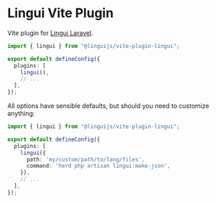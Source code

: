 # Lingui Vite Plugin

Vite plugin for [Lingui Laravel](https://github.com/linguijs/lingui-laravel).

```ts
import { lingui } from "@linguijs/vite-plugin-lingui";

export default defineConfig({
  plugins: [
    lingui(),
    // ...
  ],
});
```

All options have sensible defaults, but should you need to customize anything:

```ts
import { lingui } from "@linguijs/vite-plugin-lingui";

export default defineConfig({
  plugins: [
    lingui({
      path: 'my/custom/path/to/lang/files',
      command: 'herd php artisan lingui:make-json',
    }),
    // ...
  ],
});
```
